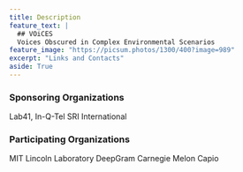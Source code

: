 ```yaml
---
title: Description
feature_text: |
  ## VOiCES
  Voices Obscured in Complex Environmental Scenarios
feature_image: "https://picsum.photos/1300/400?image=989"
excerpt: "Links and Contacts"
aside: True
---
```


### Sponsoring Organizations
Lab41, In-Q-Tel
SRI International

### Participating Organizations
MIT Lincoln Laboratory
DeepGram
Carnegie Melon
Capio


